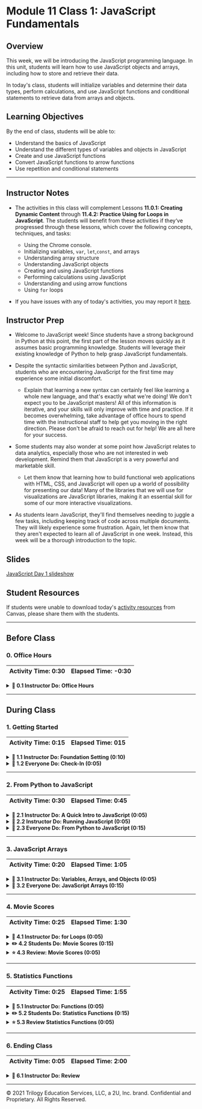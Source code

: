# Module 11 Class 1: JavaScript Fundamentals

## Overview

This week, we will be introducing the JavaScript programming language. In this unit, students will learn how to use JavaScript objects and arrays, including how to store and retrieve their data.

In today's class, students will initialize variables and determine their data types, perform calculations, and use JavaScript functions and conditional statements to retrieve data from arrays and objects.  

## Learning Objectives

By the end of class, students will be able to:
 
* Understand the basics of JavaScript
* Understand the different types of variables and objects in JavaScript
* Create and use JavaScript functions
* Convert JavaScript functions to arrow functions
* Use repetition and conditional statements


- - -

## Instructor Notes

* The activities in this class will complement Lessons **11.0.1: Creating Dynamic Content** through **11.4.2: Practice Using for Loops in JavaScript**.  The students will benefit from these activities if they‘ve progressed through these lessons, which cover the following concepts, techniques, and tasks:  

  * Using the Chrome console. 
  * Initializing variables, `var`, `let`,`const`, and arrays
  * Understanding array structure
  * Understanding JavaScript objects
  * Creating and using JavaScript functions
  * Performing calculations using JavaScript
  * Understanding and using arrow functions
  * Using `for` loops

* If you have issues with any of today's activities, you may report it [here](http://tiny.cc/BootCampFeedback).

## Instructor Prep

* Welcome to JavaScript week! Since students have a strong background in Python at this point, the first part of the lesson moves quickly as it assumes basic programming knowledge. Students will leverage their existing knowledge of Python to help grasp JavaScript fundamentals.

* Despite the syntactic similarities between Python and JavaScript, students who are encountering JavaScript for the first time may experience some initial discomfort.

  * Explain that learning a new syntax can certainly feel like learning a whole new language, and that's exactly what we're doing! We don't expect you to be JavaScript masters! All of this information is iterative, and your skills will only improve with time and practice. If it becomes overwhelming, take advantage of office hours to spend time with the instructional staff to help get you moving in the right direction. Please don't be afraid to reach out for help! We are all here for your success.

* Some students may also wonder at some point how JavaScript relates to data analytics, especially those who are not interested in web development. Remind them that JavaScript is a very powerful and marketable skill.

  * Let them know that learning how to build functional web applications with HTML, CSS, and JavaScript will open up a world of possibility for presenting our data! Many of the libraries that we will use for visualizations are JavaScript libraries, making it an essential skill for some of our more interactive visualizations.

* As students learn JavaScript, they'll find themselves needing to juggle a few tasks, including keeping track of code across multiple documents. They will likely experience some frustration. Again, let them know that they aren't expected to learn all of JavaScript in one week. Instead, this week will be a thorough introduction to the topic.

## Slides

[JavaScript Day 1 slideshow](https://docs.google.com/presentation/d/1Ch2JmQpVVi-7sv76qVzn_NL2lhBp8QbKovJkMWgRrkQ/edit?usp=sharing)

## Student Resources

If students were unable to download today's [activity resources](https://2u-data-curriculum-team.s3.amazonaws.com/data-viz-online-lesson-plans/11-Lessons/11-1-Student_Resources.zip) from Canvas, please share them with the students.

- - - 

## Before Class

### 0. Office Hours

| Activity Time: 0:30       |  Elapsed Time:     -0:30  |
|---------------------------|---------------------------|

<details>
  <summary><strong> 📣 0.1 Instructor Do: Office Hours</strong></summary>

* Before you begin class, hold office hours. Office hours should be driven by students. Encourage students to take full advantage of office hours by reminding them that this is their time to ask questions and get assistance from instructional staff as they learn new concepts.

* Expect that students may ask for assistance. For example: 

  * Further review on a particular subject
  * Debugging assistance
  * Help with computer issues
  * Guidance with a particular tool

</details>

- - - 

## During Class 

### 1. Getting Started

| Activity Time:       0:15 |  Elapsed Time:      015  |
|---------------------------|---------------------------|

<details>
  <summary><strong>📣 1.1 Instructor Do: Foundation Setting (0:10)</strong></summary>

* Welcome students to class.

* Direct students to post individual questions in the Zoom chat to be addressed by you or your TAs at the end of class.

* Open the slideshow and use slides 1-12 to walk through the foundation setting with your class. 

* **Big Picture:** This is an opportunity to zoom out and see the big picture of where they are in the program. Take a moment to mention some real-world examples that show the value of what they’re learning this week.

* **Program Pointers:** Talk through some of the key logistical things that will help students stay on track. This is an opportunity to speak to what students may need when they're at this particular point of the program. 

* **This Week - JavaScript:** Talk through the key skills students will be learning this week. Let the students know that they will be learning JavaScript. The primary focus of the Day 1 activities is to reinforce the online content by covering JavaScript fundamentals. On Day 2, the students will apply what they’ve learned from Day 1 and manipulate JavaScript objects to populate a webpage.   

* **This Week's Challenge:** For this week's Challenge, let the students know that they'll create four more search parameters in addition to the date filter they created in the module, one for the city, the state, the country, and the shape of the UFO. Using JavaScript, they will create two new functions, one to save the element, value, and id of the filter that was changed, and then one function to filter the UFO dataset with the search criteria and update the webpage. 

* **Career Connection:** Let students know how they will use the skills covered this week throughout their careers. It's important for them to know the "why." Give examples of when they may be used in work or when you have used those skills in your workplace. 

* **How to Succeed This Week:** Remind your students that they may have moments of frustration this week as they learn something complex. These moments are great for deepening their knowledge. Use the side material to outline some of the topics that they may find tricky in this module. Consider sharing something about your personal learning journey. It helps students to recognize that everyone starts somewhere and that they are not alone.

* **Today's Objectives:** Now, outline the concepts that will be covered in today's lesson. Remind students that they can find the relevant activity files in the “Getting Ready for Class” page in their course content.  

</details>

<details>
  <summary><strong>🎉  1.2 Everyone Do: Check-In (0:05)</strong></summary>

* Ask the class the following questions and call on students for answers:

    * **Q:** How are you feeling about your progress so far?

    * **A:** We are starting to build your skillset. It’s also okay to feel overwhelmed as long as you don’t give up.

    * **Q:** How comfortable do you feel with this topic?  

    * **A:** Let's do "fist to five" together. If you are not feeling confident, hold up a fist (0). If you feel very confident, hold up an open hand (5).

</details>



- - -

### 2. From Python to JavaScript

| Activity Time:       0:30 |  Elapsed Time:      0:45  |
|---------------------------|---------------------------|

<details>
  <summary><strong>📣 2.1 Instructor Do: A Quick Intro to JavaScript (0:05)</strong></summary>

* Today, we'll dive into a new language: JavaScript! Use slides 13 - 26 to cover this activity.

* Explain that JavaScript shares many similarities with Python, but there are also a number of differences, including typical usage and syntax.

* Walk through slides 14 - 23 and explain why JavaScript is important for your career in data:

  * Just as important as the ability to crunch numbers is the ability to convey information to a wider audience, and JavaScript is the language of the web.

  * JavaScript makes it possible to create interactive webpages and visualizations.

  * JavaScript is often used to place API calls to cloud data and services.

  * JavaScript also enables websites to send and receive data from a server, to respond to a user's actions on the page, and to dynamically modify HTML elements.

  * With JavaScript, it is possible to build interactive sites that do not require use of the command line interface. For example, data analytics students from this program have used JavaScript to build internal tools and even client-facing dashboards.

  * JavaScript is everywhere. Even machine learning has been made available for the web browser: [https://js.tensorflow.org/](https://js.tensorflow.org/).

  * Bottom line: JavaScript is a very marketable and in-demand skill for any data position.

* Use slides 24 - 26 and share the following tips for learning JavaScript:

  * First, learning JavaScript will take much longer than a single week.

  * Focus on the small stuff and mastery will grow over time.

  * Don't stay stuck, ask for help!

  * Review, practice, utilize office hours, get help, and don't give up!

* Send out the following files to be used as reference guides as students progress through JavaScript:

  * [Student Guide](../StudentGuide.md)

  * [JavaScript Data Functions](../Supplemental/JavaScript_Data_Functions.pdf)

  * [JavaScript Reference Guide](../Supplemental/JavaScript_Reference_Guide.pdf)

  * [ES6 Reference Guide](../Supplemental/ES6_Reference_Guide.pdf)

</details>

<details>
  <summary><strong>📣 2.2 Instructor Do: Running JavaScript (0:05)</strong></summary>

* Since JavaScript is the language of the web, its code is commonly associated with HTML and can be found **inside** HTML documents.

* You can use slides 27 - 30 to go over this activity.

* Open up [01-Ins_JavaScript/Solved/script-within.html](Activities/01-Ins_JavaScript/Solved/script-within.html) with a text editor and go over the code with the class.

  * The JavaScript code is placed between a pair of `script` tags inside of the HTML file. This means the code will run when the webpage has loaded.

    ![HTML With Internal JS](Images/01-HTMLScript_Inside.png)

  * The `console.log()` function allows the developer to print out a message to a web browser's built-in console. This message can be viewed by opening up the inspector and navigating to the console tab.

  * Load up [01-Ins_JavaScript/Solved/script-within.html](Activities/01-Ins_JavaScript/Solved/script-within.html) within the browser and open the inspector's console to show the class the message that is printed.

    ![Inspector Console](Images/01-HTMLScript_InspectorConsole.png)

* Now, open up [01-Ins_JavaScript/Solved/script-outside.html](Activities/01-Ins_JavaScript/Solved/script-outside.html) with a text editor and go over this code with the class.

  * If the JavaScript code is located in an external file, then we must add the URL to the JavaScript file. To reference the URL of the file we use the `src` attribute.  

  * The `app.js` file contains the same code that was in the `<body> </body>` tag of the previous exmaple.  
  
    ![External JS](Images/01-HTMLScript_External.png)

  * The opening `type="text/javascript"` is removed since JavaScript is the default language for HTML5 and modern browsers.

    ![HTML With External JS](Images/01-HTMLScript_Outside.png)

  * The HTML file **links** to an external JavaScript file named `app.js`, but the HTML file itself does not contain JavaScript code.

  * The `app.js` file is in the same directory as the `index.html` file.  If `app.js` were inside a directory called `static`, the `src` would contain the appropriate path to that file: `<script src="static/app.js">`.

* Next, open [Activities/01-Ins_JavaScript/Solved/app.js](Activities/01-Ins_JavaScript/Solved/app.js), whose code is:

  ```js
  console.log("My script is stored outside of the HTML!");
  ```

  * The code inside this external file will run as if it were included within the HTML itself. The console message from the developer will be printed as soon as the webpage loads.

* Load up [01-Ins_JavaScript/Solved/script-outside.html](Activities/01-Ins_JavaScript/Solved/script-outside.html) within the browser and open the inspector's console to show the class the message that is printed.

* Let the class know that using external JavaScript files is far more common than writing JavaScript into the HTML itself because using external files allows developers to easily reuse code.

  * When the same code is used on multiple sites or HTML pages, it makes sense to have the JavaScript code separated into its own `js` file.

  * If necessary, reiterate that linking an external JavaScript file inside the HTML file is essentially the same as copying and pasting the code inside the `<script>` tags.

* Emphasize that when more than one external script file is referenced inside the HTML document, the order matters!

  * For example, if a variable that is declared in one JavaScript file is used inside another, the file in which it is declared first must be referenced first in the HTML document.

* Answer whatever questions students may have before moving on to the next activity.

</details>

<details>
  <summary><strong>🎉 2.3 Everyone Do: From Python to JavaScript (0:15)</strong></summary>

* For this activity, the class will work their way through some of the introductory Python scripts and translate them into JavaScript code. Make sure to point out the similarities and differences between these two programming languages while going over the code.

* Make sure the students can download and open the following files from the AWS link:
  * The [1-HelloVariableWorld](Activities/02-Evr_Python_to_JavaScript/Unsolved/1-HelloVariableWorld) folder, which contains the following files:
    * [python_hello_variable_world.py](Activities/02-Evr_Python_to_JavaScript/Unsolved/1-HelloVariableWorld/python_hello_variable_world.py)
    * [hello-variable-world.js](Activities/02-Evr_Python_to_JavaScript/Unsolved/1-HelloVariableWorld/hello-variable-world.js) 
    * [hello-variable-world.html](Activities/02-Evr_Python_to_JavaScript/Unsolved/1-HelloVariableWorld/hello-variable-world.html)
  * The [2-ConditionalCheck](Activities/02-Evr_Python_to_JavaScript/Unsolved/1-HelloVariableWorld) folder, which contains the following files:
    * [python_conditional_check.py](Activities/02-Evr_Python_to_JavaScript/Unsolved/2-ConditionalCheck/python_conditional_check.py)
    * [conditional-check.js](Activities/02-Evr_Python_to_JavaScript/Unsolved/2-ConditionalCheck/conditional-check.js)
    * [conditional-check.html](Activities/02-Evr_Python_to_JavaScript/Unsolved/2-ConditionalCheck/conditional-check.html)

* First, before opening up anything, explain that JavaScript and Python are logically and syntactically similar, so many of the skills learned with Python will translate into JavaScript.

* You can use slides 31 - 36 to go over a few of the similarities between Python and JavaScript. 

* Explain that the following code examples will be sent out to use as a reference for future activities.

* When coding these activities, open up the original Python script next to the JavaScript code. This way, students can easily compare and contrast the two languages.

* Open `python_hello_variable_world.py` with a text editor and tell the class that our first task will be to translate this simple Python script into JavaScript.

* Open `hello-variable-world.js` with a text editor. Live code the solution with the class, using the solved version as a guide.

* Highlight the following points:

  * All variables in JavaScript must be initialized using the `var <Variable Name> = <Value>` syntax. This is in contrast to Python, where variables can be declared without the `var` keyword.

  * Just like Python, JavaScript will automatically determine the data type assigned to a variable.

  ```js
  // Create a variable called "name" that holds a string
  var fullName = "Homer Simpson";

  // Create a variable called "country" that holds a string
  var country = "United States";

  // Create a variable called "age" that holds an integer
  var age = 26;

  // Create a variable called "hourlyWage" that holds an integer
  var hourlyWage = 15;
  ```

  * Every line in JavaScript ends with a semicolon. Although this is not technically a requirement for the language, JavaScript programmers conventionally use a semicolon to conclude a statement.

  * In Python, Booleans are capitalized. In JavaScript, they are lowercase.

    ```js
      var satisfied = true;
    ```

  * In JavaScript, a string template literal is similar to a Python f-string.

    ```python
    # Python f-string
    print(f"Hello, {full_name}!")
    ```

    ```js
    // JavaScript string template literal
    console.log(`Hello ${fullName}!`);
    ```

  * In Python, the variable is enclosed within curly brackets: `{name}`.

  * In JavaScript, the variable is enclosed within curly brackets preceded by the dollar sign: `${name}`.

  * In Python f-string, the string is preceded by the letter `f`.

  * In JavaScript, the string is enclosed by backticks.

  * It is not necessary to cast a variable when printing out an integer alongside strings using JavaScript. The language will automatically cast the integer as a string without explicit instruction.

    ```js
    console.log(`You are ${age} years old.`);
    console.log(`You make ${dailyWage} dollars per day.`);
    ```

  * Just like in Python, JavaScript strings can be converted into numerical values.

  * In Python, a number in string format can be converted, or typecast, into a numeric format.

    ```python
    hourly_wage = 15
    weekly_hours = "40"
    weekly_wage = hourly_wage * int(weekly_hours)
    ```

  * The `int()` function is used here to transform a Python string into an integer.

  * In JavaScript, the same operation is performed with the `parseInt()` method:

    ```js
    var weeklyWage = hourly_wage * parseInt(weekly_hours);
    ```

  * A similar operation can be performed with `parseFloat()` for decimals.

* Open up the HTML file within the browser and show the class the outputs for this application.

  ![JavaScript code in the console](Images/02-JS_code_console.png)

* Send out the [02-Evr_Python_to_JavaScript/Solved/1-HelloVariableWorld/hello-variable-world.js](Activities/02-Evr_Python_to_JavaScript/Solved/1-HelloVariableWorld/hello-variable-world.js) file for students to refer to later.

* You can use slides 37 - 41 to help with the second live code. 

* Next, for the live code, open `python_conditional_check.py` and the unsolved `conditional-check.js` file. Live code the Python-to-JavaScript conversion with the class.

* Highlight the following points:

  * Conditionals in JavaScript and Python are fairly similar. Both languages will conditionally execute code based on a boolean expression.

  * JavaScript uses curly brackets to define blocks of code. This is equivalent to how Python uses whitespace and indentation to define a block of code.

  * Although it is not necessary to indent code blocks in JavaScript, it is still good practice to do so for readability.

    ```js
    if (x === 1) {
      console.log("x is equal to 1");
    }
    ```

  * JavaScript uses `===` to denote strict equality.

  * Python combines boolean expressions using logical statements such as `and` and `or`. The JavaScript equivalent of `and` is `&&`, while the `or` equivalent is `||`.

    ```js
    // Checks for two conditions to be met using &&
    if (x === 1 && y === 10) {
      console.log("Both values returned true");
    }

    // Checks if one or both conditions are met using ||
    if (x < 45 || y < 5) {
      console.log("One or both conditions are true");
    }
    ```

  * JavaScript uses `if`...`else if`...`else` to chain conditionals. This is equivalent to `if`...`elif`...`else` in Python.

    ```js
    if (y < 5) {
      console.log("x is less than 10 and y is less than 5");
    }
    else if (y === 5) {
      console.log("x is less than 10 and y is equal to 5");
    }
    else {
      console.log("x is less than 10 and y is greater than 5");
    }
    ```

  * And finally, JavaScript conditional statements can also be nested.

    ```js
    if (x < 10) {
      if (y < 5) {
        console.log("x is less than 10 and y is less than 5");
      }
      else if (y === 5) {
        console.log("x is less than 10 and y is equal to 5");
      }
      else {
        console.log("x is less than 10 and y is greater than 5");
      }
    }
    ```

* Send out the [02-Evr_Python_to_JavaScript/Solved/2-ConditionalCheck/conditional-check.js](Activities/02-Evr_Python_to_JavaScript/Solved/2-ConditionalCheck/conditional-check.js) file for students to refer to later.

* Ask the class the following questions and call on students for the answers:

    * **Q:** Where have we used this before?

    * **A:** Initializing variables was covered in Lesson 11.2.1.

    * **Q:** How does this activity equip us for the Challenge?

    * **A:** We will need to create variables in the Challenge. 

    * **Q:** What can we do if we don't completely understand this?

    * **A:** We can refer to the lesson plan and reach out to the instructional team for help.

* Answer any questions before moving on to the next activity.

</details>



- - -

### 3. JavaScript Arrays

 Activity Time:  0:20 |  Elapsed Time: 1:05  |
|----------------------|----------------------|

<details>
<summary><strong> 📣 3.1 Instructor Do: Variables, Arrays, and Objects (0:05)</strong></summary>

* A client wants you to gather information about San Francisco using JavaScript. Therefore, we will create variables, arrays, and objects to hold information about San Francisco.

* Now, open the [Activities/03-Ins_Var_Array_Obj/Solved/static/js/app.js](Activities/03-Ins_Var_Array_Obj/Solved/static/js/app.js) file and walk through the code. 

* Explain that JavaScript is case sensitive, meaning it considers uppercase and lowercase words to be different.

* Provide an example of assigning variables STATE and state, and show how when you console log the variables they are truly different.

```javascript
let STATE = "CA"
let state = "ca"

console.log(STATE)
console.log(state)

```

* Review that JavaScript allows the following variable types we're familiar with by showing these examples:

  * String 

  ```javascript 
  let city = "San Francisco";
  ```

  * Integer

  ```javascript 
  let zip = 94123;
  ```

  * Float

  ```javascript 
  let latitude = 37.77;
  let longitude = -122.43
  ```

  * Boolean

  ```javascript 
  let inCalifornia = true;
  ```

* Explain that JavaScript also allows the use of arrays, similar to Python lists. Explain that arrays are enclosed by square brackets `[]` and can contain any number of values or variables of any data type. 

* Let's first store our latitude and longitude in an array.

```javascript
let loc = [latitude, longitude]
console.log(loc);
```

* Let's store the client’s desired information, Zip Code 94123 and city of San Francisco, in an array to have it stored in a second manner.

```javascript
let cityArray = [ "San Francisco", 94123, [37.77, -122.43], inCalifornia ];
```

* When dealing with JavaScript Object Notation (JSON), it is common to encounter JavaScript objects inside of an array.

* Explain that a JavaScript object is similar to a Python dictionary, but with a semicolon after the closing curly bracket `};`.

* JavaScript objects follow the same key-value pair structure.

* Now, we'll create a third item to hold the same desired information as a JavaScript object.

  ```javascript
  let cityObject = {city: "San Francisco",
              zip: 94123,
              location: [37.77, -122.43],
              inCalifornia: true};
  ```

* We could also have created the JavaScript object by using the variables defined earlier for the values.

  ```javascript
  let cityObject = {city: city,
              zip: zip,
              location: loc,
              inCalifornia: inCalifornia};
  ```

* Lastly, open up the HTML file with Chrome and show the class the outputs for this application in the Inspector. 

* Send out the [03-Ins_Var_Array_Obj/Solved](Activities/03-Ins_Var_Array_Obj/Solved) folder for students to refer to later.

* Ask the class the following questions and call on students for the answers:

    * **Q:** Where have we used this before?

    * **A:** Variables and arrays were covered in Lesson 11.2.1, and JavaScript objects were covered in Lesson 11.2.3.

    * **Q:** How does this activity equip us for the Challenge?

    * **A:** We will need to create variables to reference JavaScript objects in the Challenge. 

    * **Q:** What can we do if we don't completely understand this?

    * **A:** We can refer to the lesson plan and reach out to the instructional team for help.

* Answer any questions before moving on to the student activity.

</details>

<details>
  <summary><strong>🎉 3.2 Everyone Do: JavaScript Arrays (0:15)</strong></summary>

* This activity will allow students to work with JavaScript arrays. Discuss the parallels to Python lists where appropriate. Encourage students to follow along as you code, and make sure to pause frequently to allow them to catch up.

* Make sure the students can download and open the following files from the AWS link:
  * The [arrays.js](Activities/04-Evr_JavaScript_Arrays/Unsolved/arrays.js) file.
  * The [index.html](Activities/04-Evr_JavaScript_Arrays/Unsolved/index.html) file.
  * The [styles.css](Activities/04-Evr_JavaScript_Arrays/Unsolved/styles.css) file.

* You can use slides 44 - 48 to go over this activity. 

* Second, open the unsolved [arrays.js](Activities/04-Evr_JavaScript_Arrays/Unsolved/arrays.js) file, and live code the solution. Be sure to show the output of each code snippet in the Chrome Inspector console.

* Highlight the following points:

  * JavaScript arrays are quite similar to Python lists.

    ```js
    var lettersArray = ["a", "b", "c", "d"];
    ```

  * JavaScript arrays, like Python lists, hold items in an ordered fashion.

  * Arrays are mutable: it is possible to, for example, add items to an array.

  * Arrays can hold items of different data types, such as integers and strings. They can even hold other arrays.

  * Like Python, an element in an array can be accessed by its **index**:

    ```js
    var firstLetter = lettersArray[0];
    var secondLetter = lettersArray[1];
    ```

    ![Use indexing to access an array item](Images/04-arrays01.png)

  * In Python, the `append()` method is used to add an item to a list. In JavaScript, the **`push()`** method is used:

    ```js
    lettersArray.push("e");
    ```

  * The letter "e" is added to the end of the letters array.

  * To return a portion of an array, the **`slice()`** method is used.

    ```js
    // Returns all the elements starting at index position 1 in the array
    var slicedArray1 = lettersArray.slice(1);
    ```

  * It is possible to specify the first and last index positions to slice.

    ```js
    var slicedArray2 = lettersArray.slice(0, 3);
    var slicedArray3 = lettersArray.slice(1, 3);
    ```

  * `slice(0,3)` returns three items, at index 0, 1, and 2.
  * `slice(1,3)` returns two items, at index 1 and 2.

    ![Use slice() to return selected items of an array](Images/04-arrays02.png)

  * Similar to `join` in Python, the **`.join()`** method in JavaScript joins the items in an array into a single string.

    ```js
    var joinedArray = lettersArray.join(", ");
    ```

  * The join function takes a delimiter as its argument. In the first example, the items of the array will be joined by a comma and space, and in the second example (commented out), by three asterisks.

  * Optional point: in Python, the delimiter is placed first, e.g., `" ".join(mylist)`.

    ![Use join() to return items of an array into a single string](Images/04-arrays03.png)

* Strings in JavaScript, like their Python counterparts, are indexed:

  ```js
  var soundOfMusic = "The hills are alive with the sound of music";
  console.log(soundOfMusic[0]);
  console.log(soundOfMusic[5]);
  ```

  ![A JavaScript string](Images/04-strings01.png)

* `split()` is the opposite of `join()`. That is, it splits a string with a delimiter and returns an array of substrings.

  ```js
  var soundArray = soundOfMusic.split(" ");
  ```

  * The above splits the string where a space is found and returns the split fragments in an array.

  ![Split a string into an array of substrings](Images/04-strings02.png)

* Send out the [04-Evr_JavaScript_Arrays/Solved](Activities/04-Evr_JavaScript_Arrays/Solved) folder for students to refer to later.

* Answer any questions before moving on to the next activity.

</details>



- - -

### 4. Movie Scores

| Activity Time:       0:25 |  Elapsed Time:      1:30  |
|---------------------------|---------------------------|

<details>
  <summary><strong>📣 4.1 Instructor Do: for Loops (0:05)</strong></summary>

* You can use slides 50 - 52 to go over this activity.

* In this demonstration, you will review how to use `for` loops in JavaScript. 

* Open the unsolved activity [Activities/05-Ins_For_Loops/Unsolved/static/js/index.js](Activities/05-Ins_For_Loops/Unsolved/static/js/index.js).

* Live code this activity and pause frequently for students to catch up.

* First, refresh students on how to set up a `for` loop in JavaScript. 

  ```javascript
  for (var i = 0; i < 10; i++) {
    console.log("Iteration #", i);
    }

  ```

* Next, refresh students on the use of a traditional `for` loop to iterate through an array:

  ```javascript

  // Looping through an array
  var students = ["Johnny", "Tyler", "Bodhi", "Pappas"];

  for (var i = 0; i < students.length; i++) {
    printName(students[i]);
  }
  ```

* Send out the [Activities/05-Ins_For_Loops/Solved](Activities/05-Ins_For_Loops/Solved) folder for students to refer to later.

* Ask the class the following questions and call on students for the answers:

    * **Q:** Where have we used this before?

    * **A:** Using `for` loops was covered in Lesson 11.4.1 and Lesson 11.4.2. 

    * **Q:** How does this activity equip us for the Challenge?

    * **A:** We will need to loop through arrays to complete the Challenge. 

    * **Q:** What can we do if we don't completely understand this?

    * **A:** We can refer to the lesson plan and reach out to the instructional team for help.

* Answer any questions before moving on to the student activity.

</details>

<details>
  <summary><strong>✏️ 4.2 Students Do: Movie Scores  (0:15)</strong></summary>

* In this activity, students will use `for` loops and conditional statements with comparison operators to determine how many good, okay, and bad movies there are in the movie score array. They will also determine the average movie score rating. 

* Make sure the students can download and open the following files from the AWS link:
  * The [instructions](Activities/06-Stu_Movie_Scores_Array/README.md)
  * The [index_starter.js](Activities/06-Stu_Movie_Scores_Array/Unsolved/static/js/index_starter.js) file.
  * The [index.html](Activities/06-Stu_Movie_Scores_Array/Unsolved/index.html) file.

* Go over the instructions in the README, and then divide students into breakout groups of 3-5. They should work on the solution by themselves but can reach out to others in their group for tips.

* Let students know that they may be asked to share and walk through their work at the end of the activity.

</details>

<details>
  <summary><strong>⭐ 4.3 Review: Movie Scores (0:05)</strong></summary>

* Once time is complete, ask for volunteers to share their solution. Remind them that it is perfectly alright if they didn't complete the activity. 

* To encourage participation, you can ask the students to help you write the `for` loop with the conditional statements to populate the `goodMovies`, `okMovies`, and `badMovies` arrays.

* If there are no volunteers, open up the solution [Activities/06-Stu_Movie_Scores_Array/Solved/index.html](Activities/06-Stu_Movie_Scores_Array/Solved/index.html) in a browser, and also open an inspector to display the results. Then, open [Activities/06-Stu_Movie_Scores_Array/Solved/static/js/index.js](Activities/06-Stu_Movie_Scores_Array/Solved/static/js/index.js) in a text editor. Walk through the code and explain:

* Empty arrays are used to store the movie types: `goodMovies`, `okMovies`, and `badMovies`.

* A `for` loop is used to iterate over each score in `movieScores`.

* The total sum of movie scores is calculated by adding the score to the sum during each loop. This is used later to calculate the average. Note: Consider showing that this expression is equivalent to `sum = sum + score;`.

  ```js
  sum += score;
  ```

* `if` statements are used to determine which array to add or `push` the score.

* Finally, we can use the array lengths to determine how many movies are in each category.

  ```js
  var numGoodMovies = goodMovieScores.length;
  var numOkMovies = okMovieScores.length;
  var numBadMovies = badMovieScores.length;
  ```

* Send out the [Activities/06-Stu_Movie_Scores_Array/Solved](Activities/06-Stu_Movie_Scores_Array/Solved) folder for students to refer to later.

* Answer any questions before proceeding to the next activity.

</details>



- - -

### 5. Statistics Functions

| Activity Time:       0:25 |  Elapsed Time:      1:55  |
|---------------------------|---------------------------|

<details>
  <summary><strong>📣 5.1 Instructor Do: Functions (0:05)</strong></summary>

* In this demonstration, you will compare and contrast the differences and similarities between Python and JavaScript functions. 

* You can use slides 56 - 62 before using the Chrome Inspector to show the output of the `functions.js` file. 

* Next, open the Python [functions.py](Activities/07-Ins_Functions/Solved/functions.py) file and JavaScript [functions.js](Activities/07-Ins_Functions/Solved/static/js/functions.js) file, and compare and contrast the two files by highlighting the following:

  * In Python, functions are declared with the `def` keyword followed by the name of the function, and then some code to perform a task.
  
  * In JavaScript, functions are declared with the `function` keyword followed by the name of the function and an open curly bracket `{ `, then code is added to perform some task, which is closed by adding a semicolon at the end. The function is closed by adding a closed curly bracket ` }` after the semicolon.

    ```js
    function printHello() {
      console.log("Hello there!");
    }
    ```

  * JavaScript functions can be defined with parameters.

    ```js
    function addition(a, b) {
      return a + b;
    }
    ```

  * Functions must be called to execute the code.

    ```js
    printHello();
    console.log(addition(44, 50));
    ```

  * Arrays can be passed to functions.

    ```js
    function listLoop(userList) {
      for (var i = 0; i < userList.length; i++) {
        console.log(userList[i]);
      }
    }

    var friends = ["Sarah", "Greg", "Cindy", "Jeff"];
    listLoop(friends);
    ```

  * Functions can call other functions.

    ```js
    // Functions can call other functions
    function doubleAddition(c, d) {
      var total = addition(c, d) * 2;

      return total;
    }

    // Log results of doubleAddition function
    console.log(doubleAddition(3, 4));
    ```

  * Finally, JavaScript also has several internal functions.

    ```js
    // Javascript built in functions
    var longDecimal = 112.34534454;
    var roundedDecimal = Math.floor(longDecimal);
    console.log(roundedDecimal);
    ```

* Send out the [Activities/07-Ins_Functions/Solved](Activities/07-Ins_Functions/Solved) folder for students to refer to later.

* Ask the class the following questions and call on students for the answers:

    * **Q:** Where have we used this before?

    * **A:** Functions were covered in Lesson 11.3.2 and Lesson 11.3.3.

    * **Q:** How does this activity equip us for the Challenge?

    * **A:** We will use functions to complete the Challenge. 

    * **Q:** What can we do if we don't completely understand this?

    * **A:** We can refer to the lesson plan and reach out to the instructional team for help.

* Answer any questions before moving on to the student activity.

</details>

<details>
  <summary><strong>✏️ 5.2 Students Do: Statistics Functions (0:15)</strong></summary>

* In this activity, students will use the movie array from the **06-Stu_Movie_Scores_Array** and create functions that will return statistical values from the `movieScore` array.

* Make sure the students can download and open the following files from the AWS link:
  * The [instructions](Activities/08-Stu_Stats_Functions/README.md)
  * The [app_starter.js](Activities/08-Stu_Stats_Functions/Unsolved/static/js/app_starter.js) file.
  * The [index.html](Activities/08-Stu_Stats_Functions/Unsolved/index.html) file.

* Go over the instructions in the README, and then divide students into breakout groups of 3-5. They should work on the solution by themselves but can reach out to others in their group for tips.

* Let students know that they may be asked to share and walk through their work at the end of the activity.

</details>

<details>
  <summary><strong>⭐ 5.3 Review Statistics Functions (0:05)</strong></summary>

* Once time is complete, ask for volunteers to share their solution. Remind them that it is perfectly alright if they didn't complete the activity. 

* To encourage participation, you can ask the students to help you write the code for each function. 

* If there are no volunteers, open up the [index.html](Activities/08-Stu_Stats_Functions/Solved/index.html) in a browser and then open the Chrome Inspector console to display the results. Next, open the [app.js](Activities/08-Stu_Stats_Functions/Solved/static/js/app.js) file in a text editor. Highlight the following points as you show the code for each function. 

  * The `mean` function accepts an array as an argument. This function iterates over the array, sums the values, and then divides by the length of the array.

    ```js
    function mean(arr) {
      var total = 0;
      for (var i = 0; i < arr.length; i++) {
        total += arr[i];
      }
      var meanValue = total / arr.length;

      return meanValue;
    }
    ```

* Once you show the solution to the `mean` function, ask for a volunteer to help you write the code for the `variance` function. If there are no volunteers, go over the following: 

  * The `variance` function calculates the mean and then subtracts the mean from each number, squaring the result and then averaging the square differences.

    ```js
    function variance(arr) {
      var meanValue = mean(arr);
      var total = 0;

      for (var i = 0; i < arr.length; i++) {
        total += (arr[i] - meanValue) ** 2;
      }
      var varianceValue = total / arr.length;
      return varianceValue;
    }
    ```

* Lastly, ask for a volunteer to help you write the code for the `standardDeviation` function. If there are no volunteers, go over the following: 

  * The `standardDeviation` function gets the variance value from the `variance` function and then calculates the square root of the variance.

    ```js
    function standardDeviation(arr) {
      var varianceValue = variance(arr);
      var standardDeviationValue = Math.sqrt(varianceValue);

      return standardDeviationValue;
    }
    ```

* Let students know that this activity was challenging, but there are statistical libraries that they can leverage in the future.

* Send out the [Activities/08-Stu_Stats_Functions/Solved](Activities/08-Stu_Stats_Functions/Solved) folder for students to refer to later.

* Answer any questions before ending class.

</details>



---
  
### 6. Ending Class 

| Activity Time:       0:05 |  Elapsed Time:      2:00  |
|---------------------------|---------------------------|

<details>
  <summary><strong>📣  6.1 Instructor Do: Review </strong></summary>

* Before ending class, review the skills that were covered today and mention where in the module these skills are used: 
  * Variables and arrays were covered in **Lesson 11.2.1**.
  * JavaScript Objects were covered in **Lesson 11.2.3**.
  * Functions were covered in **Lesson 11.3.2** and **Lesson 11.3.3**.
  * Using `for` loops was covered in **Lesson 11.4.1** and **Lesson 11.4.2**.

* Answer any questions the students may have.

</details>



---

© 2021 Trilogy Education Services, LLC, a 2U, Inc. brand.  Confidential and Proprietary.  All Rights Reserved.

